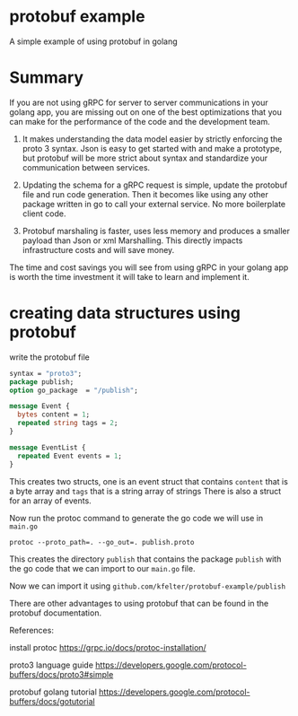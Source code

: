 # protobuf example
A simple example of using protobuf in golang

# Summary
If you are not using gRPC for server to server communications in your golang app, you are missing out on one of the best optimizations that you can make for the performance of the code and the development team.

1. It makes understanding the data model easier by strictly enforcing the proto 3 syntax. Json is easy to get started with and make a prototype, but protobuf will be more strict about syntax and standardize your communication between services.

2. Updating the schema for a gRPC request is simple, update the protobuf file and run code generation. Then it becomes like using any other package written in go to call your external service. No more boilerplate client code.

3. Protobuf marshaling is faster, uses less memory and produces a smaller payload than Json or xml Marshalling. This directly impacts infrastructure costs and will save money.

The time and cost savings you will see from using gRPC in your golang app is worth the time investment it will take to learn and implement it.

# creating data structures using protobuf
write the protobuf file
```proto
syntax = "proto3";
package publish;
option go_package  = "/publish";

message Event {
  bytes content = 1;
  repeated string tags = 2;
}

message EventList {
  repeated Event events = 1;
}
```

This creates two structs, one is an event struct that contains `content` that is a byte array and `tags` that is a string array of strings
There is also a struct for an array of events.

Now run the protoc command to generate the go code we will use in `main.go`
```
protoc --proto_path=. --go_out=. publish.proto
```
This creates the directory `publish` that contains the package `publish` with the go code that we can import to our `main.go` file.

Now we can import it using `github.com/kfelter/protobuf-example/publish`

There are other advantages to using protobuf that can be found in the protobuf documentation.

References:

install protoc           https://grpc.io/docs/protoc-installation/

proto3 language guide    https://developers.google.com/protocol-buffers/docs/proto3#simple

protobuf golang tutorial https://developers.google.com/protocol-buffers/docs/gotutorial

